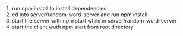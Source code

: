 1. run npm install to install dependencies
2. cd into server/random-word-server and run npm install
3. start the server with npm start while in server/random-word-server
4. start the client wuth npm start from root directory
